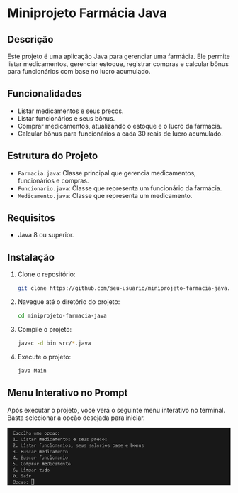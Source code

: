 # Miniprojeto Farmácia Java

## Descrição
Este projeto é uma aplicação Java para gerenciar uma farmácia. Ele permite listar medicamentos, gerenciar estoque, registrar compras e calcular bônus para funcionários com base no lucro acumulado.

## Funcionalidades
- Listar medicamentos e seus preços.
- Listar funcionários e seus bônus.
- Comprar medicamentos, atualizando o estoque e o lucro da farmácia.
- Calcular bônus para funcionários a cada 30 reais de lucro acumulado.

## Estrutura do Projeto
- `Farmacia.java`: Classe principal que gerencia medicamentos, funcionários e compras.
- `Funcionario.java`: Classe que representa um funcionário da farmácia.
- `Medicamento.java`: Classe que representa um medicamento.

## Requisitos
- Java 8 ou superior.

## Instalação
1. Clone o repositório:
    ```sh
    git clone https://github.com/seu-usuario/miniprojeto-farmacia-java.git
    ```
2. Navegue até o diretório do projeto:
    ```sh
    cd miniprojeto-farmacia-java
    ```
3. Compile o projeto:
    ```sh
    javac -d bin src/*.java
    ```
4. Execute o projeto:
    ```sh
    java Main
    ```

## Menu Interativo no Prompt
Após executar o projeto, você verá o seguinte menu interativo no terminal. Basta selecionar a opção desejada para iniciar.

![alt text](image.png)
